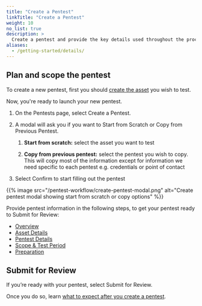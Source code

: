 ```yaml
---
title: "Create a Pentest"
linkTitle: "Create a Pentest"
weight: 10
no_list: true
description: >
  Create a pentest and provide the key details used throughout the process.
aliases:
  - /getting-started/details/
---
```


## Plan and scope the pentest

To create a new pentest, first you should [create the asset](/assets/) you wish to test.

Now, you're ready to launch your new pentest.

1. On the Pentests page, select Create a Pentest.

2. A modal will ask you if you want to Start from Scratch or Copy from Previous Pentest.

   1. **Start from scratch:** select the asset you want to test

   2. **Copy from previous pentest:** select the pentest you wish to copy. This will copy most of the information except for information we need specific to each pentest e.g. credentials or point of contact

3. Select Confirm to start filling out the pentest

{{% image src="/pentest-workflow/create-pentest-modal.png" alt="Create pentest modal showing start from scratch or copy options" %}}


Provide pentest information in the following steps, to get your pentest ready to Submit for Review:

- [Overview](/pentests/create-pentest/overview)
- [Asset Details](/pentests/create-pentest/asset-details)
- [Pentest Details](/pentests/create-pentest/pentest-details)
- [Scope & Test Period](/pentests/create-pentest/scope-and-test-period)
- [Preparation](/pentests/create-pentest/preparation)

## Submit for Review

If you’re ready with your pentest, select Submit for Review.

Once you do so, learn [what to expect after you create a pentest](/getting-started/what-to-expect/).
